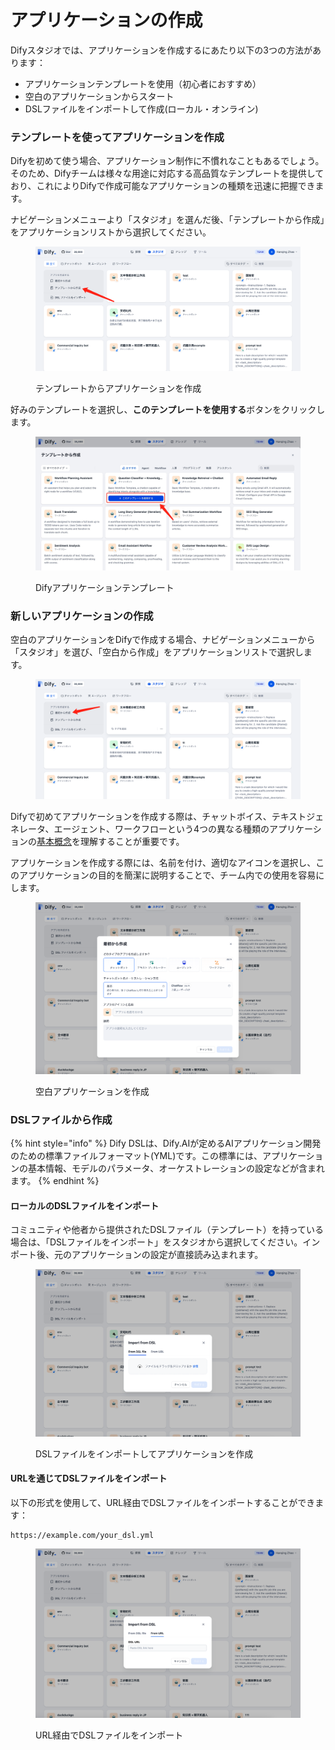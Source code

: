 # アプリケーションの作成

Difyスタジオでは、アプリケーションを作成するにあたり以下の3つの方法があります：

* アプリケーションテンプレートを使用（初心者におすすめ）
* 空白のアプリケーションからスタート
* DSLファイルをインポートして作成(ローカル・オンライン)

### テンプレートを使ってアプリケーションを作成

Difyを初めて使う場合、アプリケーション制作に不慣れなこともあるでしょう。そのため、Difyチームは様々な用途に対応する高品質なテンプレートを提供しており、これによりDifyで作成可能なアプリケーションの種類を迅速に把握できます。

ナビゲーションメニューより「スタジオ」を選んだ後、「テンプレートから作成」をアプリケーションリストから選択してください。

<figure><img src="../../../img/jp-create-an-application.png" alt=""><figcaption><p>テンプレートからアプリケーションを作成</p></figcaption></figure>

好みのテンプレートを選択し、**このテンプレートを使用する**ボタンをクリックします。

<figure><img src="../../../img/jp-use-this-template.png" alt=""><figcaption><p>Difyアプリケーションテンプレート</p></figcaption></figure>

### 新しいアプリケーションの作成

空白のアプリケーションをDifyで作成する場合、ナビゲーションメニューから「スタジオ」を選び、「空白から作成」をアプリケーションリストで選択します。

<figure><img src="../../../img/jp-create-blank-application.png" alt=""><figcaption></figcaption></figure>

Difyで初めてアプリケーションを作成する際は、チャットボイス、テキストジェネレータ、エージェント、ワークフローという4つの異なる種類のアプリケーションの[基本概念](./#application\_type)を理解することが重要です。

アプリケーションを作成する際には、名前を付け、適切なアイコンを選択し、このアプリケーションの目的を簡潔に説明することで、チーム内での使用を容易にします。

<figure><img src="../../../img/jp-create-blank-application2.png" alt=""><figcaption><p>空白アプリケーションを作成</p></figcaption></figure>

### DSLファイルから作成

{% hint style="info" %}
Dify DSLは、Dify.AIが定めるAIアプリケーション開発のための標準ファイルフォーマット(YML)です。この標準には、アプリケーションの基本情報、モデルのパラメータ、オーケストレーションの設定などが含まれます。
{% endhint %}

#### ローカルのDSLファイルをインポート

コミュニティや他者から提供されたDSLファイル（テンプレート）を持っている場合は、「DSLファイルをインポート」をスタジオから選択してください。インポート後、元のアプリケーションの設定が直接読み込まれます。

<figure><img src="../../../img/jp-dsl-import.png" alt=""><figcaption><p>DSLファイルをインポートしてアプリケーションを作成</p></figcaption></figure>

#### URLを通じてDSLファイルをインポート

以下の形式を使用して、URL経由でDSLファイルをインポートすることができます：

```URL
https://example.com/your_dsl.yml
```

<figure><img src="../../../img/jp-url-import.png" alt=""><figcaption><p>URL経由でDSLファイルをインポート</p></figcaption></figure>
